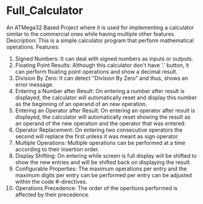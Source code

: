 # Full_Calculator
An ATMega32 Based Project where it is used for implementing a  calculator similar to the commercial ones while having multiple other features. 
Description:
This is a simple calculator program that perform  mathematical operations.
 Features:
 1. Signed Numbers: It can deal with signed numbers as inputs or outputs.
 2. Floating Point Results: Although this calculator don't have '.' button, it can perform floating point operations and show a decimal result.
 3. Division By Zero: It can detect "Division By Zero" and thus, shows an error message.
 4. Entering a Number after Result: On entering a number after result is displayed, the calculator will automatically reset and display this number as the beginning of an operand of an new operation.
 5. Entering an Operator after Result: On entering an operator after result is displayed, the calculator will automatically reset showing the result as an operand of the new operation and the operator that was entered.
 6. Operator Replacement: On entering two consecutive operators the second will replace the first unless it was meant as sign operator.
 7. Multiple Operations: Multiple operations can be performed at a time according to their insertion order.
 8. Display Shifting: On entering while screen is full display will be shifted to show the new entries and will be shifted back on displaying the result.
 9. Configurable Properties: The maximum operations per entry and the maximum digits per entry can be performed per entry can be adjusted within the code #-directives.
 10. Operations Precedence: The order of the opertions performed is  affected by their precedence.
